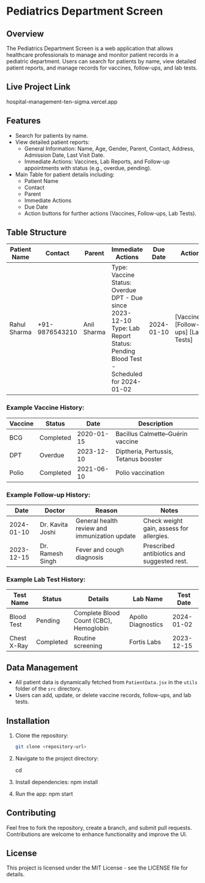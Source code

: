 # Pediatrics Department Screen

## Overview
The Pediatrics Department Screen is a web application that allows healthcare professionals to manage and monitor patient records in a pediatric department. Users can search for patients by name, view detailed patient reports, and manage records for vaccines, follow-ups, and lab tests.

## Live Project Link
hospital-management-ten-sigma.vercel.app

## Features
- Search for patients by name.
- View detailed patient reports:
  - General Information: Name, Age, Gender, Parent, Contact, Address, Admission Date, Last Visit Date.
  - Immediate Actions: Vaccines, Lab Reports, and Follow-up appointments with status (e.g., overdue, pending).
- Main Table for patient details including:
  - Patient Name
  - Contact
  - Parent
  - Immediate Actions
  - Due Date
  - Action buttons for further actions (Vaccines, Follow-ups, Lab Tests).

## Table Structure
| Patient Name | Contact       | Parent      | Immediate Actions                                                                                           | Due Date  | Action      |
|--------------|---------------|-------------|------------------------------------------------------------------------------------------------------------|-----------|-------------|
| Rahul Sharma | +91-9876543210 | Anil Sharma | Type: Vaccine<br>Status: Overdue<br>DPT - Due since 2023-12-10<br>Type: Lab Report<br>Status: Pending<br>Blood Test - Scheduled for 2024-01-02 | 2024-01-10 | [Vaccines] [Follow-ups] [Lab Tests] |

### Example Vaccine History:
| Vaccine | Status   | Date       | Description                         |
|---------|----------|------------|-------------------------------------|
| BCG     | Completed| 2020-01-15 | Bacillus Calmette–Guérin vaccine   |
| DPT     | Overdue  | 2023-12-10 | Diptheria, Pertussis, Tetanus booster |
| Polio   | Completed| 2021-06-10 | Polio vaccination                  |

### Example Follow-up History:
| Date       | Doctor              | Reason                              | Notes                              |
|------------|---------------------|-------------------------------------|------------------------------------|
| 2024-01-10 | Dr. Kavita Joshi    | General health review and immunization update | Check weight gain, assess for allergies. |
| 2023-12-15 | Dr. Ramesh Singh    | Fever and cough diagnosis          | Prescribed antibiotics and suggested rest. |

### Example Lab Test History:
| Test Name  | Status   | Details                                     | Lab Name          | Test Date   |
|------------|----------|---------------------------------------------|-------------------|-------------|
| Blood Test | Pending  | Complete Blood Count (CBC), Hemoglobin      | Apollo Diagnostics| 2024-01-02  |
| Chest X-Ray| Completed| Routine screening                           | Fortis Labs       | 2023-12-15  |

## Data Management
- All patient data is dynamically fetched from `PatientData.jsx` in the `utils` folder of the `src` directory.
- Users can add, update, or delete vaccine records, follow-ups, and lab tests.
## Installation
1. Clone the repository:
   ```bash
   git clone <repository-url>

2. Navigate to the project directory:

   cd <project-directory>


3. Install dependencies:
   npm install

4. Run the app:
npm start


## Contributing
Feel free to fork the repository, create a branch, and submit pull requests. Contributions are welcome to enhance functionality and improve the UI.

## License
This project is licensed under the MIT License - see the LICENSE file for details.